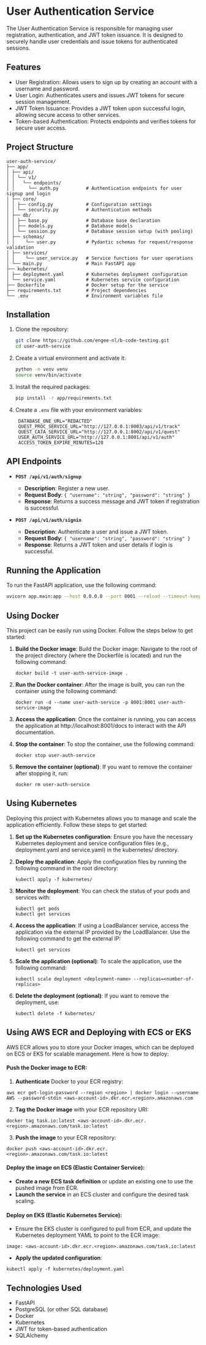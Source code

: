 # User Authentication Service

The User Authentication Service is responsible for managing user registration, authentication, and JWT token issuance. 
It is designed to securely handle user credentials and issue tokens for authenticated sessions.

## Features
- User Registration: Allows users to sign up by creating an account with a username and password.
- User Login: Authenticates users and issues JWT tokens for secure session management.
- JWT Token Issuance: Provides a JWT token upon successful login, allowing secure access to other services.
- Token-based Authentication: Protects endpoints and verifies tokens for secure user access.

## Project Structure
```plaintext 
user-auth-service/ 
├── app/ 
│ ├── api/ 
│ │ └── v1/ 
│ │   └── endpoints/ 
│ │     └── auth.py          # Authentication endpoints for user signup and login 
│ ├── core/ 
│ │ ├── config.py            # Configuration settings 
│ │ └── security.py          # Authentication methods
│ ├── db/
│ │ ├── base.py              # Database base declaration 
│ │ ├── models.py            # Database models 
│ │ └── session.py           # Database session setup (with pooling) 
│ ├── schemas/ 
│ │    └── user.py           # Pydantic schemas for request/response validation 
│ ├── services/ 
│ │    └── user_service.py   # Service functions for user operations 
│ └── main.py                # Main FastAPI app 
├── kubernetes/ 
│ ├── deployment.yaml        # Kubernetes deployment configuration 
│ └── service.yaml           # Kubernetes service configuration 
├── Dockerfile               # Docker setup for the service 
├── requirements.txt         # Project dependencies 
└── .env                     # Environment variables file 
```

## Installation

1. Clone the repository:
   ```bash
   git clone https://github.com/engee-nl/b-code-testing.git
   cd user-auth-service
   ```

2. Create a virtual environment and activate it:
   ```bash
   python -m venv venv
   source venv/bin/activate
   ```

3. Install the required packages:
   ```bash
   pip install -r app/requirements.txt
   ```

4. Create a `.env` file with your environment variables:
   ```plaintext
    DATABASE_ONE_URL="REDACTED"
    QUEST_PROC_SERVICE_URL="http://127.0.0.1:8003/api/v1/track"
    QUEST_CATA_SERVICE_URL="http://127.0.0.1:8002/api/v1/quest"
    USER_AUTH_SERVICE_URL="http://127.0.0.1:8001/api/v1/auth"
    ACCESS_TOKEN_EXPIRE_MINUTES=120
   ```

## API Endpoints

- **`POST /api/v1/auth/signup`**
  - **Description**: Register a new user.
  - **Request Body**: `{ "username": "string", "password": "string" }`
  - **Response**: Returns a success message and JWT token if registration is successful.

- **`POST /api/v1/auth/signin`**
  - **Description**: Authenticate a user and issue a JWT token.
  - **Request Body**: `{ "username": "string", "password": "string" }`
  - **Response**: Returns a JWT token and user details if login is successful.

## Running the Application

To run the FastAPI application, use the following command:

```bash
uvicorn app.main:app --host 0.0.0.0 --port 8001 --reload --timeout-keep-alive 180
```

## Using Docker

This project can be easily run using Docker. Follow the steps below to get started:

1. **Build the Docker image**:
   Build the Docker image: Navigate to the root of the project directory (where the Dockerfile is located) and run the following command:

   ```
   docker build -t user-auth-service-image .
   ```

2. **Run the Docker container**:
   After the image is built, you can run the container using the following command:

   ```
   docker run -d --name user-auth-service -p 8001:8001 user-auth-service-image
   ```

3. **Access the application**:
   Once the container is running, you can access the application at http://localhost:8001/docs to interact with the API documentation.

4. **Stop the container**:
   To stop the container, use the following command:

   ```
   docker stop user-auth-service
   ```

5. **Remove the container (optional)**:
   If you want to remove the container after stopping it, run:

   ```
   docker rm user-auth-service
   ```

## Using Kubernetes

Deploying this project with Kubernetes allows you to manage and scale the application efficiently. Follow these steps to get started:

1. **Set up the Kubernetes configuration**:
   Ensure you have the necessary Kubernetes deployment and service configuration files (e.g., deployment.yaml and service.yaml) in the kubernetes/ directory.

2. **Deploy the application**: 
   Apply the configuration files by running the following command in the root directory:

   ```
   kubectl apply -f kubernetes/
   ```

3. **Monitor the deployment**: 
   You can check the status of your pods and services with:

   ```
   kubectl get pods
   kubectl get services
   ```

4. **Access the application**: 
   If using a LoadBalancer service, access the application via the external IP provided by the LoadBalancer. Use the following command to get the external IP:

   ```
   kubectl get services
   ```

5. **Scale the application (optional)**:
   To scale the application, use the following command:

   ```
   kubectl scale deployment <deployment-name> --replicas=<number-of-replicas>
   ```

6. **Delete the deployment (optional)**:
   If you want to remove the deployment, use:

   ```
   kubectl delete -f kubernetes/
   ```

## Using AWS ECR and Deploying with ECS or EKS
AWS ECR allows you to store your Docker images, which can be deployed on ECS or EKS for scalable management. Here is how to deploy:
#### **Push the Docker image to ECR**:
   1. **Authenticate** Docker to your ECR registry:
   ```
   aws ecr get-login-password --region <region> | docker login --username AWS --password-stdin <aws-account-id>.dkr.ecr.<region>.amazonaws.com
   ```
   2. **Tag the Docker image** with your ECR repository URI:
   ```
   docker tag task.io:latest <aws-account-id>.dkr.ecr.<region>.amazonaws.com/task.io:latest
   ```
   3. **Push the image** to your ECR repository:
   ```
   docker push <aws-account-id>.dkr.ecr.<region>.amazonaws.com/task.io:latest
   ```

#### **Deploy the image on ECS (Elastic Container Service)**:
   - **Create a new ECS task definition** or update an existing one to use the pushed image from ECR.
   - **Launch the service** in an ECS cluster and configure the desired task scaling.


#### **Deploy on EKS (Elastic Kubernetes Service)**:
   - Ensure the EKS cluster is configured to pull from ECR, and update the Kubernetes deployment YAML to point to the ECR image:
   ```
   image: <aws-account-id>.dkr.ecr.<region>.amazonaws.com/task.io:latest
   ```
   - **Apply the updated configuration**:
   ```
   kubectl apply -f kubernetes/deployment.yaml
   ```


## Technologies Used
- FastAPI
- PostgreSQL (or other SQL database)
- Docker
- Kubernetes
- JWT for token-based authentication
- SQLAlchemy